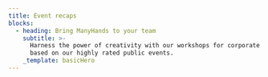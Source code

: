 ```yaml
---
title: Event recaps
blocks:
  - heading: Bring ManyHands to your team
    subtitle: >-
      Harness the power of creativity with our workshops for corporate teams
      based on our highly rated public events.
    _template: basicHero
---
```



